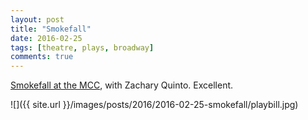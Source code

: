 ```yaml
---
layout: post
title: "Smokefall"
date: 2016-02-25
tags: [theatre, plays, broadway]
comments: true
---
```

[Smokefall at the MCC](http://mcctheater.org/currentseason-1516.html), with Zachary Quinto. Excellent.

![]({{ site.url }}/images/posts/2016/2016-02-25-smokefall/playbill.jpg)

